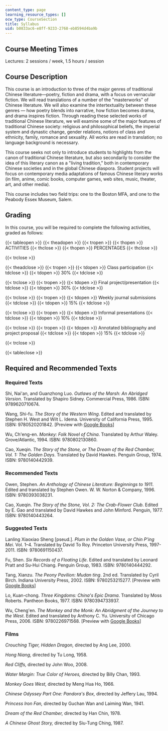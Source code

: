 ```yaml
---
content_type: page
learning_resource_types: []
ocw_type: CourseSection
title: Syllabus
uid: b0833ac6-e8ff-9233-2768-eb8594d4ba9b
---
```


Course Meeting Times
--------------------

Lectures: 2 sessions / week, 1.5 hours / session

Course Description
------------------

This course is an introduction to three of the major genres of traditional Chinese literature—poetry, fiction and drama, with a focus on vernacular fiction. We will read translations of a number of the "masterworks" of Chinese literature. We will also examine the intertextuality between these genres — how poetry blends into narrative, how fiction becomes drama, and drama inspires fiction. Through reading these selected works of traditional Chinese literature, we will examine some of the major features of traditional Chinese society: religious and philosophical beliefs, the imperial system and dynastic change, gender relations, notions of class and ethnicity, family, romance and sexuality. All works are read in translation; no language background is necessary.

This course seeks not only to introduce students to highlights from the canon of traditional Chinese literature, but also secondarily to consider the idea of this literary canon as a "living tradition," both in contemporary Chinese societies and in the global Chinese diaspora. Student projects will focus on contemporary media adaptations of famous Chinese literary works (in film, anime, comic books, computer games, web sites, music, theater, art, and other media).

This course includes two field trips: one to the Boston MFA, and one to the Peabody Essex Museum, Salem.

Grading
-------

In this course, you will be required to complete the following activities, graded as follows:

{{< tableopen >}}
{{< theadopen >}}
{{< tropen >}}
{{< thopen >}}
ACTIVITIES
{{< thclose >}}
{{< thopen >}}
PERCENTAGES
{{< thclose >}}

{{< trclose >}}

{{< theadclose >}}
{{< tropen >}}
{{< tdopen >}}
Class participation
{{< tdclose >}}
{{< tdopen >}}
30%
{{< tdclose >}}

{{< trclose >}}
{{< tropen >}}
{{< tdopen >}}
Final project/presentation
{{< tdclose >}}
{{< tdopen >}}
30%
{{< tdclose >}}

{{< trclose >}}
{{< tropen >}}
{{< tdopen >}}
Weekly journal submissions
{{< tdclose >}}
{{< tdopen >}}
15%
{{< tdclose >}}

{{< trclose >}}
{{< tropen >}}
{{< tdopen >}}
Informal presentations
{{< tdclose >}}
{{< tdopen >}}
10%
{{< tdclose >}}

{{< trclose >}}
{{< tropen >}}
{{< tdopen >}}
Annotated bibliography and project proposal
{{< tdclose >}}
{{< tdopen >}}
15%
{{< tdclose >}}

{{< trclose >}}

{{< tableclose >}}

Required and Recommended Texts
------------------------------

### Required Texts

Shi, Nai'an, and Guanzhong Luo. _Outlaws of the Marsh: An Abridged Version_. Translated by Shapiro Sidney. Commercial Press, 1986. ISBN: 9789620710674.

Wang, Shi-fu. _The Story of the Western Wing_. Edited and translated by Stephen H. West and Wilt L. Idema. University of California Press, 1995. ISBN: 9780520201842. \[Preview with [Google Books](http://books.google.com/books?id=Hxn1ZBMT9mIC&pg=PAfrontcover#v=onepage)\]

Wu, Ch'eng-en. _Monkey: Folk Novel of China_. Translated by Arthur Waley. Grove/Atlantic, 1994. ISBN: 9780802130860.

Cao, Xueqin. _The Story of the Stone, or The Dream of the Red Chamber, Vol. 1: The Golden Days_. Translated by David Hawkes. Penguin Group, 1974. ISBN: 9780140442939.

### Recommended Texts

Owen, Stephen. _An Anthology of Chinese Literature: Beginnings to 1911_. Edited and translated by Stephen Owen. W. W. Norton & Company, 1996. ISBN: 9780393038231.

Cao, Xueqin. _The Story of the Stone, Vol. 2: The Crab-Flower Club_. Edited by E. Gao and translated by David Hawkes and John Minford. Penguin, 1977. ISBN: 9780140443264.

### Suggested Texts

Lanling Xiaoxiao Sheng \[pseud.\]. _Plum in the Golden Vase, or Chin P'ing Mei_. Vol. 1–4. Translated by David To Roy. Princeton University Press, 1997-2011. ISBN: 9780691150437.

Fu, Shen. _Six Records of a Floating Life_. Edited and translated by Leonard Pratt and Su-Hui Chiang. Penguin Group, 1983. ISBN: 9780140444292.

Tang, Xianzu. _The Peony Pavilion: Mudan ting_. 2nd ed. Translated by Cyril Birch. Indiana University Press, 2002. ISBN: 9780253215277. \[Preview with [Google Books](http://books.google.com/books?id=wF188L6JgooC&pg=PAfrontcover#v=onepage)\]

Lo, Kuan-chong. _Three Kingdoms: China's Epic Drama_. Translated by Moss Roberts. Pantheon Books, 1977. ISBN: 9780394733937.

Wu, Cheng'en. _The Monkey and the Monk: An Abridgment of the Journey to the West_. Edited and translated by Anthony C. Yu. University of Chicago Press, 2006. ISBN: 9780226971568. \[Preview with [Google Books](http://books.google.com/books?id=fMhR8jVtfYYC&pg=PAfrontcover#v=onepage)\]

### Films

_Crouching Tiger, Hidden Dragon,_ directed by Ang Lee, 2000.

_Hong Niang,_ directed by Tu Long, 1958.

_Red Cliffs,_ directed by John Woo, 2008.

_Water Margin: True Color of Heroes,_ directed by Billy Chan, 1993.

_Monkey Goes West,_ directed by Meng Hua Ho, 1966.

_Chinese Odyssey Part One: Pandora's Box,_ directed by Jeffery Lau, 1994.

_Princess Iron Fan,_ directed by Guchan Wan and Laiming Wan, 1941.

_Dream of the Red Chamber,_ directed by Han Chin, 1978.

_A Chinese Ghost Story,_ directed by Siu-Tung Ching, 1987.